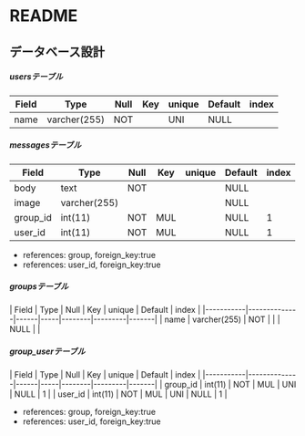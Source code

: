 # README
## データベース設計
##### usersテーブル

| Field |     Type     | Null | Key | unique | Default | index |
|-------|--------------|------|-----|--------|---------|-------|
| name  | varcher(255) | NOT  |     |  UNI   |  NULL   |       |

##### messagesテーブル

|   Field   |     Type     | Null | Key | unique | Default | index |
|-----------|--------------|------|-----|--------|---------|-------|
| body      | text         | NOT  |     |        |  NULL   |       |
| image     | varcher(255) |      |     |        |  NULL   |       |
| group_id  | int(11)      | NOT  | MUL |        |  NULL   |   1   |
| user_id   | int(11)      | NOT  | MUL |        |  NULL   |   1   |
* references: group, foreign_key:true
* references: user_id, foreign_key:true

##### groupsテーブル

|   Field   |     Type     | Null | Key | unique | Default | index | |-----------|--------------|------|-----|--------|---------|-------|
| name      | varcher(255) | NOT  |     |        |  NULL   |       |


##### group_userテーブル

|   Field   |     Type     | Null | Key | unique | Default | index | |-----------|--------------|------|-----|--------|---------|-------|
| group_id  | int(11)      | NOT  | MUL |  UNI   |  NULL   |   1   |
| user_id   | int(11)      | NOT  | MUL |  UNI   |  NULL   |   1   |
* references: group, foreign_key:true
* references: user_id, foreign_key:true
